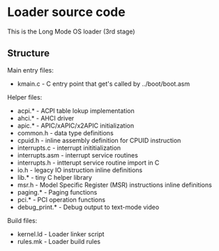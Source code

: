 Loader source code
==================

This is the Long Mode OS loader (3rd stage)

Structure
---------

Main entry files:
* kmain.c - C entry point that get's called by ../boot/boot.asm

Helper files:
* acpi.* - ACPI table lokup implementation
* ahci.* - AHCI driver
* apic.* - APIC/xAPIC/x2APIC initialization
* common.h - data type definitions
* cpuid.h - inline assembly definition for CPUID instruction
* interrupts.c - interrupt inititialization
* interrupts.asm - interrupt service routines
* interrupts.h - intterupt service routine import in C
* io.h - legacy IO instruction inline definitions
* lib.* - tiny C helper library
* msr.h - Model Specific Register (MSR) instructions inline definitions
* paging.* - Paging functions
* pci.* - PCI operation functions
* debug_print.* - Debug output to text-mode video

Build files:
* kernel.ld - Loader linker script
* rules.mk - Loader build rules
